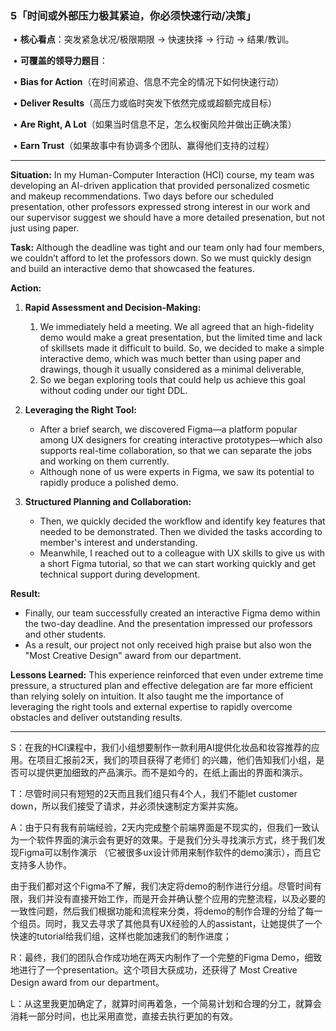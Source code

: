 ### **5「时间或外部压力极其紧迫，你必须快速行动/决策」**

​	•	**核心看点**：突发紧急状况/极限期限 -> 快速抉择 -> 行动 -> 结果/教训。

​	•	**可覆盖的领导力题目**：

​	•	**Bias for Action**（在时间紧迫、信息不完全的情况下如何快速行动）

​	•	**Deliver Results**（高压力或临时突发下依然完成或超额完成目标）

​	•	**Are Right, A Lot**（如果当时信息不足，怎么权衡风险并做出正确决策）

​	•	**Earn Trust**（如果故事中有协调多个团队、赢得他们支持的过程）

------

**Situation:**
In my Human-Computer Interaction (HCI) course, my team was developing an AI-driven application that provided personalized cosmetic and makeup recommendations. Two days before our scheduled presentation, other professors expressed strong interest in our work and our supervisor suggest we should have a more detailed presenation, but not just using paper.

**Task:**
Although the deadline was tight and our team only had four members, we couldn’t afford to let the professors down. So we must quickly design and build an interactive demo that showcased the features.

**Action:**

1. **Rapid Assessment and Decision-Making:**
   1.  We immediately held a meeting. We all agreed that an high-fidelity demo would make a great presentation, but the limited time and lack of skillsets made it difficult to build. So, we decided to make a simple interactive demo, which was much better than using paper and drawings, though it usually considered as a minimal deliverable, 
   2. So we began exploring tools that could help us achieve this goal without coding under our tight DDL.

2. **Leveraging the Right Tool:**
   - After a brief search, we discovered Figma—a platform popular among UX designers for creating interactive prototypes—which also supports real-time collaboration, so that we can separate the jobs and working on them currently.
   - Although none of us were experts in Figma, we saw its potential to rapidly produce a polished demo.
3. **Structured Planning and Collaboration:**
   - Then, we quickly decided the workflow and identify key features that needed to be demonstrated. Then we divided the tasks according to member's interest and understanding.
   - Meanwhile, I reached out to a colleague with UX skills to give us with a short Figma tutorial, so that we can start working quickly and get technical support during development.

**Result:**

- Finally, our team successfully created an interactive Figma demo within the two-day deadline. And the presentation impressed our professors and other students.
- As a result, our project not only received high praise but also won the "Most Creative Design" award from our department.

**Lessons Learned:**
This experience reinforced that even under extreme time pressure, a structured plan and effective delegation are far more efficient than relying solely on intuition. It also taught me the importance of leveraging the right tools and external expertise to rapidly overcome obstacles and deliver outstanding results.

------

S：在我的HCI课程中，我们小组想要制作一款利用AI提供化妆品和妆容推荐的应用。在项目汇报前2天，我们的项目获得了老师们 的兴趣，他们告知我们小组，是否可以提供更加细致的产品演示。而不是如今的，在纸上画出的界面和演示。

T：尽管时间只有短短的2天而且我们组只有4个人，我们不能let customer down，所以我们接受了请求，并必须快速制定方案并实施。

A：由于只有我有前端经验，2天内完成整个前端界面是不现实的，但我们一致认为一个软件界面的演示会有更好的效果。于是我们分头寻找演示方式，终于我们发现Figma可以制作演示 （它被很多ux设计师用来制作软件的demo演示），而且它支持多人协作。

由于我们都对这个Figma不了解，我们决定将demo的制作进行分组。尽管时间有限，我们并没有直接开始工作，而是开会并确认整个应用的完整流程，以及必要的一致性问题，然后我们根据功能和流程来分类，将demo的制作合理的分给了每一个组员。同时，我又去寻求了其他具有UX经验的人的assistant，让她提供了一个快速的tutorial给我们组，这样也能加速我们的制作进度；

R：最终，我们的团队合作成功地在两天内制作了一个完整的Figma Demo，细致地进行了一个presentation。这个项目大获成功，还获得了 Most Creative Design award from our department。

L：从这里我更加确定了，就算时间再着急，一个简易计划和合理的分工，就算会消耗一部分时间，也比采用直觉，直接去执行更加的有效。
